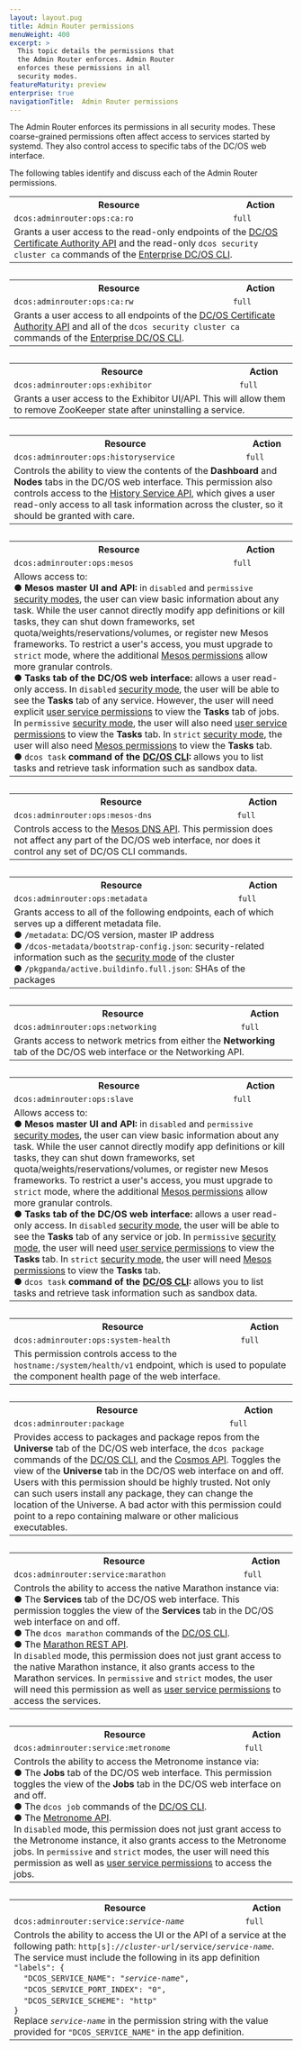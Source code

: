 ```yaml
---
layout: layout.pug
title: Admin Router permissions
menuWeight: 400
excerpt: >
  This topic details the permissions that
  the Admin Router enforces. Admin Router
  enforces these permissions in all
  security modes.
featureMaturity: preview
enterprise: true
navigationTitle:  Admin Router permissions
---
```



The Admin Router enforces its permissions in all security modes. These coarse-grained permissions often affect access to services started by systemd. They also control access to specific tabs of the DC/OS web interface.

The following tables identify and discuss each of the Admin Router permissions. 


<table class="table" STYLE="margin-bottom: 30px;">
  <tr>
    <th>
      Resource
    </th>
    <th>
      Action
    </th>
  </tr>
  <tr>
    <td>
      <code>dcos:adminrouter:ops:ca:ro</code>
    </td>
    <td>
      <code>full</code>
    </td>
  </tr>
  <tr>
    <td colspan="2">
    Grants a user access to the read-only endpoints of the <a href="/docs/1.8/administration/tls-ssl/#api">DC/OS Certificate Authority API</a> and the read-only <code>dcos security cluster ca</code> commands of the <a href="/docs/1.8/usage/cli/enterprise-cli/">Enterprise DC/OS CLI</a>.
    </td>
  </tr>
</table>


<table class="table" STYLE="margin-bottom: 30px;">
  <tr>
    <th>
      Resource
    </th>
    <th>
      Action
    </th>
  </tr>
  <tr>
    <td>
      <code>dcos:adminrouter:ops:ca:rw</code>
    </td>
    <td>
      <code>full</code>
    </td>
  </tr>
  <tr>
    <td colspan="2">
    Grants a user access to all endpoints of the <a href="/docs/1.8/administration/tls-ssl/#api">DC/OS Certificate Authority API</a> and all of the <code>dcos security cluster ca</code> commands of the <a href="/docs/1.8/usage/cli/enterprise-cli/">Enterprise DC/OS CLI</a>.
    </td>
  </tr>
</table>

<table class="table" STYLE="margin-bottom: 30px;">
  <tr>
    <th>
      Resource
    </th>
    <th>
      Action
    </th>
  </tr>
  <tr>
    <td>
      <code>dcos:adminrouter:ops:exhibitor</code>
    </td>
    <td>
      <code>full</code>
    </td>
  </tr>
  <tr>
    <td colspan="2">
     Grants a user access to the Exhibitor UI/API. This will allow them to remove ZooKeeper state after uninstalling a service.
    </td>
  </tr>
</table>


<table class="table" STYLE="margin-bottom: 30px;">
  <tr>
    <th>
      Resource
    </th>
    <th>
      Action
    </th>
  </tr>
  <tr>
    <td>
      <code>dcos:adminrouter:ops:historyservice</code>
    </td>
    <td>
      <code>full</code>
    </td>
  </tr>
  <tr>
    <td colspan="2">
     Controls the ability to view the contents of the <b>Dashboard</b> and <b>Nodes</b> tabs in the DC/OS web interface. This permission also controls access to the <a href="http://mesos.apache.org/documentation/latest/endpoints/slave/state/">History Service API</a>, which gives a user read-only access to all task information across the cluster, so it should be granted with care.
    </td>
  </tr>
</table>

<table class="table" STYLE="margin-bottom: 30px;">
  <tr>
    <th>
      Resource
    </th>
    <th>
      Action
    </th>
  </tr>
  <tr>
    <td>
      <code>dcos:adminrouter:ops:mesos</code>
    </td>
    <td>
      <code>full</code>
    </td>
  </tr>
  <tr>
    <td colspan="2">
     Allows access to:<br/>
      &#x25cf; <b>Mesos master UI and API:</b> in <code>disabled</code> and <code>permissive</code> <a href="/docs/1.8/administration/installing/custom/configuration-parameters/#security">security modes</a>, the user can view basic information about any task. While the user cannot directly modify app definitions or kill tasks, they can shut down frameworks, set quota/weights/reservations/volumes, or register new Mesos frameworks. To restrict a user's access, you must upgrade to <code>strict</code> mode, where the additional <a href="/docs/1.8/administration/id-and-access-mgt/permissions/master-agent-perms/">Mesos permissions</a> allow more granular controls.<br/>
      &#x25cf; <b>Tasks tab of the DC/OS web interface:</b> allows a user read-only access. In <code>disabled</code> <a href="/docs/1.8/administration/installing/custom/configuration-parameters/#security">security mode</a>, the user will be able to see the <b>Tasks</b> tab of any service. However, the user will need explicit <a href="/docs/1.8/administration/id-and-access-mgt/permissions/user-service-perms/#metronome">user service permissions</a> to view the <b>Tasks</b> tab of jobs. In <code>permissive</code> <a href="/docs/1.8/administration/installing/custom/configuration-parameters/#security">security mode</a>, the user will also need <a href="/docs/1.8/administration/id-and-access-mgt/permissions/user-service-perms/">user service permissions</a> to view the <b>Tasks</b> tab. In <code>strict</code> <a href="/docs/1.8/administration/installing/custom/configuration-parameters/#security">security mode</a>, the user will also need <a href="/docs/1.8/administration/id-and-access-mgt/permissions/master-agent-perms/">Mesos permissions</a> to view the <b>Tasks</b> tab.<br/>
      &#x25cf; <code>dcos task</code> <b>command of the <a href="https://docs.mesosphere.com/docs/1.8/usage/cli/command-reference/#scrollNav-10">DC/OS CLI</a>:</b> allows you to list tasks and retrieve task information such as sandbox data.
    </td>
  </tr>
</table>

<table class="table" STYLE="margin-bottom: 30px;">
  <tr>
    <th>
      Resource
    </th>
    <th>
      Action
    </th>
  </tr>
  <tr>
    <td>
      <code>dcos:adminrouter:ops:mesos-dns</code>
    </td>
    <td>
      <code>full</code>
    </td>
  </tr>
  <tr>
    <td colspan="2">
     Controls access to the <a href="/docs/1.8/usage/service-discovery/mesos-dns/mesos-dns-api/">Mesos DNS API</a>. This permission does not affect any part of the DC/OS web interface, nor does it control any set of DC/OS CLI commands.
    </td>
  </tr>
</table>


<table class="table" STYLE="margin-bottom: 30px;">
  <tr>
    <th>
      Resource
    </th>
    <th>
      Action
    </th>
  </tr>
  <tr>
    <td>
      <code>dcos:adminrouter:ops:metadata</code>
    </td>
    <td>
      <code>full</code>
    </td>
  </tr>
  <tr>
    <td colspan="2">
     Grants access to all of the following endpoints, each of which serves up a different metadata file.<br/>
     &#x25cf; <code>/metadata</code>: DC/OS version, master IP address<br/>
     &#x25cf; <code>/dcos-metadata/bootstrap-config.json</code>: security-related information such as the <a href="/docs/1.8/administration/installing/custom/configuration-parameters/#security">security mode</a> of the cluster<br/>
     &#x25cf; <code>/pkgpanda/active.buildinfo.full.json</code>: SHAs of the packages
    </td>
  </tr>
</table>

<table class="table" STYLE="margin-bottom: 30px;">
  <tr>
    <th>
      Resource
    </th>
    <th>
      Action
    </th>
  </tr>
  <tr>
    <td>
      <code>dcos:adminrouter:ops:networking</code>
    </td>
    <td>
      <code>full</code>
    </td>
  </tr>
  <tr>
    <td colspan="2">
     Grants access to network metrics from either the <b>Networking</b> tab of the DC/OS web interface or the Networking API.
    </td>
  </tr>
</table>

<table class="table" STYLE="margin-bottom: 30px;">
  <tr>
    <th>
      Resource
    </th>
    <th>
      Action
    </th>
  </tr>
  <tr>
    <td>
      <code>dcos:adminrouter:ops:slave</code>
    </td>
    <td>
      <code>full</code>
    </td>
  </tr>
  <tr>
    <td colspan="2">
     Allows access to:<br/>
      &#x25cf; <b>Mesos master UI and API:</b> in <code>disabled</code> and <code>permissive</code> <a href="/docs/1.8/administration/installing/custom/configuration-parameters/#security">security modes</a>, the user can view basic information about any task. While the user cannot directly modify app definitions or kill tasks, they can shut down frameworks, set quota/weights/reservations/volumes, or register new Mesos frameworks. To restrict a user's access, you must upgrade to <code>strict</code> mode, where the additional <a href="/docs/1.8/administration/id-and-access-mgt/permissions/master-agent-perms/">Mesos permissions</a> allow more granular controls.<br/>
      &#x25cf; <b>Tasks tab of the DC/OS web interface:</b> allows a user read-only access. In <code>disabled</code> <a href="/docs/1.8/administration/installing/custom/configuration-parameters/#security">security mode</a>, the user will be able to see the <b>Tasks</b> tab of any service or job. In <code>permissive</code> <a href="/docs/1.8/administration/installing/custom/configuration-parameters/#security">security mode</a>, the user will need <a href="/docs/1.8/administration/id-and-access-mgt/permissions/user-service-perms/">user service permissions</a> to view the <b>Tasks</b> tab. In <code>strict</code> <a href="/docs/1.8/administration/installing/custom/configuration-parameters/#security">security mode</a>, the user will need <a href="/docs/1.8/administration/id-and-access-mgt/permissions/master-agent-perms/">Mesos permissions</a> to view the <b>Tasks</b> tab.<br/>
      &#x25cf; <code>dcos task</code> <b>command of the <a href="https://docs.mesosphere.com/docs/1.8/usage/cli/command-reference/#scrollNav-10">DC/OS CLI</a>:</b> allows you to list tasks and retrieve task information such as sandbox data. 
    </td>
  </tr>
</table>

<table class="table" STYLE="margin-bottom: 30px;">
  <tr>
    <th>
      Resource
    </th>
    <th>
      Action
    </th>
  </tr>
  <tr>
    <td>
      <code>dcos:adminrouter:ops:system-health</code>
    </td>
    <td>
      <code>full</code>
    </td>
  </tr>
  <tr>
    <td colspan="2">
     This permission controls access to the <code>hostname:<adminrouter_port>/system/health/v1</code> endpoint, which is used to populate the component health page of the web interface.
    </td>
  </tr>
</table>

<table class="table" STYLE="margin-bottom: 30px;">
  <tr>
    <th>
      Resource
    </th>
    <th>
      Action
    </th>
  </tr>
  <tr>
    <td>
      <code>dcos:adminrouter:package</code>
    </td>
    <td>
      <code>full</code>
    </td>
  </tr>
  <tr>
    <td colspan="2">
     Provides access to packages and package repos from the <b>Universe</b> tab of the DC/OS web interface, the <code>dcos package</code> commands of the <a href="/docs/1.8/usage/cli/">DC/OS CLI</a>, and the <a href="https://github.com/dcos/cosmos/blob/master/README.md">Cosmos API</a>. Toggles the view of the <b>Universe</b> tab in the DC/OS web interface on and off. Users with this permission should be highly trusted. Not only can such users install any package, they can change the location of the Universe. A bad actor with this permission could point to a repo containing malware or other malicious executables. 
    </td>
  </tr>
</table>

<table class="table" STYLE="margin-bottom: 30px;">
  <tr>
    <th>
      Resource
    </th>
    <th>
      Action
    </th>
  </tr>
  <tr>
    <td>
      <code>dcos:adminrouter:service:marathon</code>
    </td>
    <td>
      <code>full</code>
    </td>
  </tr>
  <tr>
    <td colspan="2">
     Controls the ability to access the native Marathon instance via:<br/>
     &#x25cf; The <b>Services</b> tab of the DC/OS web interface. This permission toggles the view of the <b>Services</b> tab in the DC/OS web interface on and off.<br/>
     &#x25cf; The <code>dcos marathon</code> commands of the <a href="/docs/1.8/usage/cli/">DC/OS CLI</a>.<br/>
     &#x25cf; The <a href="/docs/1.8/usage/managing-services/rest-api/">Marathon REST API</a>.<br/>
     In <code>disabled</code> mode, this permission does not just grant access to the native Marathon instance, it also grants access to the Marathon services. In <code>permissive</code> and <code>strict</code> modes, the user will need this permission as well as <a href="/docs/1.8/administration/id-and-access-mgt/permissions/user-service-perms/#marathon">user service permissions</a> to access the services.
    </td>
  </tr>
</table>

<table class="table" STYLE="margin-bottom: 30px;">
  <tr>
    <th>
      Resource
    </th>
    <th>
      Action
    </th>
  </tr>
  <tr>
    <td>
      <code>dcos:adminrouter:service:metronome</code>
    </td>
    <td>
      <code>full</code>
    </td>
  </tr>
  <tr>
    <td colspan="2">
     Controls the ability to access the Metronome instance via:<br/>
     &#x25cf; The <b>Jobs</b> tab of the DC/OS web interface. This permission toggles the view of the <b>Jobs</b> tab in the DC/OS web interface on and off.<br/>
     &#x25cf; The <code>dcos job</code> commands of the <a href="/docs/1.8/usage/cli/">DC/OS CLI</a>.<br/>
     &#x25cf; The <a href="/docs/1.8/usage/managing-services/rest-api/">Metronome API</a>.<br/>
     In <code>disabled</code> mode, this permission does not just grant access to the Metronome instance, it also grants access to the Metronome jobs. In <code>permissive</code> and <code>strict</code> modes, the user will need this permission as well as <a href="/docs/1.8/administration/id-and-access-mgt/permissions/user-service-perms/#metronome">user service permissions</a> to access the jobs.
    </td>
  </tr>
</table>


<table class="table" STYLE="margin-bottom: 30px;">
  <tr>
    <th>
      Resource
    </th>
    <th>
      Action
    </th>
  </tr>
  <tr>
    <td>
      <code>dcos:adminrouter:service:<i>service-name</i></code>
    </td>
    <td>
      <code>full</code>
    </td>
  </tr>
  <tr>
    <td colspan="2">
     Controls the ability to access the UI or the API of a service at the following path: <code>http[s]://<i>cluster-url</i>/service/<i>service-name</i></code>. The service must include the following in its app definition<br/>
      <code>"labels": {</code><br/>
      &nbsp;&nbsp;&nbsp;&nbsp;<code>"DCOS_SERVICE_NAME": "<i>service-name</i>",</code><br/>
      &nbsp;&nbsp;&nbsp;&nbsp;<code>"DCOS_SERVICE_PORT_INDEX": "0",</code><br/>
      &nbsp;&nbsp;&nbsp;&nbsp;<code>"DCOS_SERVICE_SCHEME": "http"</code><br/>
      <code>}</code><br/>
      Replace <code><i>service-name</i></code> in the permission string with the value provided for <code>"DCOS_SERVICE_NAME"</code> in the app definition.
    </td>
  </tr>
</table>




